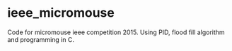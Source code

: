 ieee_micromouse
===============

Code for micromouse ieee competition 2015. Using PID, flood fill algorithm and programming in C.
